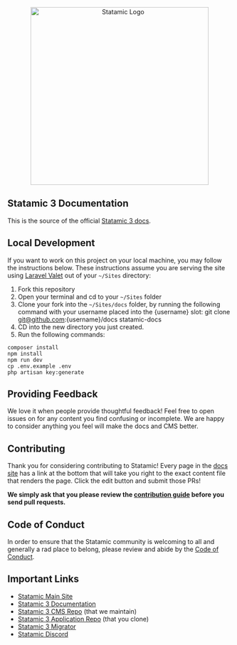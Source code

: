 <p align="center"><img src="https://statamic.com/assets/branding/Statamic-Logo+Wordmark-Rad.svg" width="400" alt="Statamic Logo" /></p>

## Statamic 3 Documentation

This is the source of the official [Statamic 3 docs][docs].


## Local Development

If you want to work on this project on your local machine, you may follow the instructions below. These instructions assume you are serving the site using [Laravel Valet](https://laravel.com/valet) out of your `~/Sites` directory:

1. Fork this repository
2. Open your terminal and cd to your `~/Sites` folder
3. Clone your fork into the `~/Sites/docs` folder, by running the following command with your username placed into the {username} slot:
    git clone git@github.com:{username}/docs statamic-docs
4. CD into the new directory you just created.
5. Run the following commands:
  ```
  composer install
  npm install
  npm run dev
  cp .env.example .env
  php artisan key:generate
  ```

## Providing Feedback

We love it when people provide thoughtful feedback! Feel free to open issues on for any content you find confusing or incomplete. We are happy to consider anything you feel will make the docs and CMS better.


## Contributing

Thank you for considering contributing to Statamic! Every page in the [docs site](https://statamic.dev) has a link at the bottom that will take you right to the exact content file that renders the page. Click the edit button and submit those PRs!

**We simply ask that you please review the [contribution guide][contribution] before you send pull requests.**


## Code of Conduct

In order to ensure that the Statamic community is welcoming to all and generally a rad place to belong, please review and abide by the [Code of Conduct](https://github.com/statamic/cms/wiki/Code-of-Conduct).


## Important Links

- [Statamic Main Site](https://statamic.com)
- [Statamic 3 Documentation][docs]
- [Statamic 3 CMS Repo][cms-repo] (that we maintain)
- [Statamic 3 Application Repo][app-repo] (that you clone)
- [Statamic 3 Migrator](https://github.com/statamic/migrator)
- [Statamic Discord][discord]

[docs]: https://statamic.dev/
[discord]: https://statamic.com/discord
[contribution]: https://github.com/statamic/cms/blob/master/CONTRIBUTING.md
[app-repo]: https://github.com/statamic/statamic
[cms-repo]: https://github.com/statamic/cms

